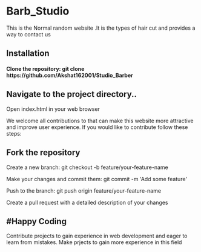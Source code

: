 # Barb_Studio

This is the Normal random website .It is the types of hair cut and provides a way to contact us

<h2>Installation</h2>
<h4>Clone the repository: git clone https://github.com/Akshat162001/Studio_Barber</h4>

<h2>Navigate to the project directory..</h2>

<p>Open index.html in your web browser</p>
We welcome all contributions to that can make this website more attractive and improve user experience. If you would like to contribute follow these steps:<br>
<h2>Fork the repository</h2>

<p>Create a new branch: git checkout -b feature/your-feature-name</p>
<p>Make your changes and commit them: git commit -m 'Add some feature'</p>
<p>Push to the branch: git push origin feature/your-feature-name</p>

<p>Create a pull request with a detailed description of your changes</p>
<h2>#Happy Coding</h2>
Contribute projects to gain experience in web development and eager to learn from mistakes. Make prjects to gain more experience in this field
